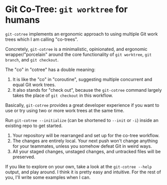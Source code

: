 # Git Co-Tree: `git worktree` for humans

`git-cotree` implements an ergonomic approach to
using multiple Git work trees which I am calling
"co-trees".

Concretely, `git-cotree` is a minimalistic,
opinionated, and ergonomic wrapper/"porcelain"
around the core functionality of `git worktree`,
`git branch`, and `git checkout`.

The "co" in "cotree" has a double meaning:

1. It is like the "co" in "coroutine", suggesting
   multiple concurrent and equal Git work trees.
2. It also stands for "check out", because the
   `git-cotree` command largely takes the place
   of `git checkout` in this workflow.

Basically, `git-cotree` provides a great developer
experience if you want to use or try using two or
more work trees at the same time.

Run `git-cotree --initialize` (can be
shortened to `--init` or `-i`) inside
an existing repo to get started.

1. Your repository will be rearranged and
   set up for the co-tree workflow.
2. The changes are entirely local. Your next push
   won't change anything for your teammates,
   unless you somehow defeat Git in weird ways.
3. All your staged changes, unstaged changes,
   and untracked files will be preserved.

If you like to explore on your own, take a look at
the `git-cotree --help` output, and play around.
I think it is pretty easy and intuitive. For the
rest of you, I'll write some examples when I can.
